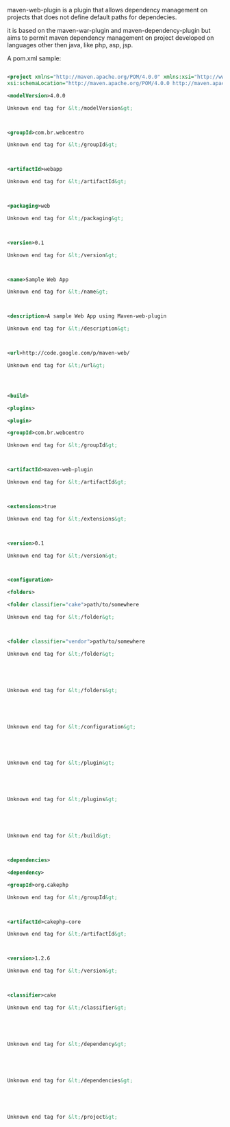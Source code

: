 maven-web-plugin is a plugin that allows dependency management on projects that does not define default paths for dependecies.

it is based on the maven-war-plugin and maven-dependency-plugin but aims to permit maven dependency management on project developed on languages other then java, like php, asp, jsp.

A pom.xml sample:

```xml

<project xmlns="http://maven.apache.org/POM/4.0.0" xmlns:xsi="http://www.w3.org/2001/XMLSchema-instance"
xsi:schemaLocation="http://maven.apache.org/POM/4.0.0 http://maven.apache.org/maven-v4_0_0.xsd">

<modelVersion>4.0.0

Unknown end tag for &lt;/modelVersion&gt;



<groupId>com.br.webcentro

Unknown end tag for &lt;/groupId&gt;



<artifactId>webapp

Unknown end tag for &lt;/artifactId&gt;



<packaging>web

Unknown end tag for &lt;/packaging&gt;



<version>0.1

Unknown end tag for &lt;/version&gt;



<name>Sample Web App

Unknown end tag for &lt;/name&gt;



<description>A sample Web App using Maven-web-plugin

Unknown end tag for &lt;/description&gt;



<url>http://code.google.com/p/maven-web/

Unknown end tag for &lt;/url&gt;




<build>

<plugins>

<plugin>

<groupId>com.br.webcentro

Unknown end tag for &lt;/groupId&gt;



<artifactId>maven-web-plugin

Unknown end tag for &lt;/artifactId&gt;



<extensions>true

Unknown end tag for &lt;/extensions&gt;



<version>0.1

Unknown end tag for &lt;/version&gt;



<configuration>

<folders>

<folder classifier="cake">path/to/somewhere

Unknown end tag for &lt;/folder&gt;



<folder classifier="vendor">path/to/somewhere

Unknown end tag for &lt;/folder&gt;





Unknown end tag for &lt;/folders&gt;





Unknown end tag for &lt;/configuration&gt;





Unknown end tag for &lt;/plugin&gt;





Unknown end tag for &lt;/plugins&gt;





Unknown end tag for &lt;/build&gt;



<dependencies>

<dependency>

<groupId>org.cakephp

Unknown end tag for &lt;/groupId&gt;



<artifactId>cakephp-core

Unknown end tag for &lt;/artifactId&gt;



<version>1.2.6

Unknown end tag for &lt;/version&gt;



<classifier>cake

Unknown end tag for &lt;/classifier&gt;





Unknown end tag for &lt;/dependency&gt;





Unknown end tag for &lt;/dependencies&gt;





Unknown end tag for &lt;/project&gt;



```